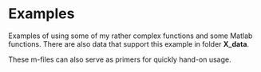 # Examples

 Examples of using some of my rather complex functions and some Matlab functions. There are also data that support this example in folder **X_data**.

 These m-files can also serve as primers for quickly hand-on usage.